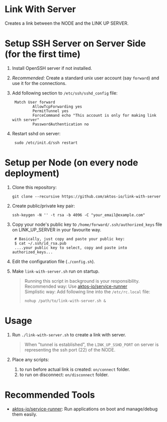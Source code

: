 # Link With Server

Creates a link between the NODE and the LINK UP SERVER.

# Setup SSH Server on Server Side (for the first time)

1. Install OpenSSH server if not installed.
2. *Recommended:* Create a standard unix user account (say `forward`) and use it for the connections.
3. Add following section to `/etc/ssh/sshd_config` file:

        Match User forward
                AllowTcpForwarding yes
                PermitTunnel yes
                ForceCommand echo "This account is only for making link with server"
                PasswordAuthentication no


4. Restart sshd on server:

        sudo /etc/init.d/ssh restart


# Setup per Node (on every node deployment)

1. Clone this repository: 

       git clone --recursive https://github.com/aktos-io/link-with-server 

2. Create public/private key pair: 

       ssh-keygen -N '' -t rsa -b 4096 -C "your_email@example.com"

3. Copy your node's public key to `/home/forward/.ssh/authorized_keys` file on LINK_UP_SERVER in your favourite way.

        # Basically, just copy and paste your public key: 
        $ cat ~/.ssh/id_rsa.pub
        ....your public key to select, copy and paste into authorized_keys...
        
4. Edit the configuration file (`./config.sh`).

5. Make `link-with-server.sh` run on startup.

    > Running this script in background is your responsibility. <br /> 
    > Recommended way: Use [aktos-io/service-runner](https://github.com/aktos-io/service-runner) <br />
    > Simplistic way:  Add following line into the `/etc/rc.local` file:
    >
    >     nohup /path/to/link-with-server.sh &
    >
    
    
# Usage 

1. Run `./link-with-server.sh` to create a link with server. 

    > When "tunnel is established", the `LINK_UP_SSHD_PORT` on server 
    > is representing the ssh port (22) of the NODE. 
    
2. Place any scripts: 

    1. to run before actual link is created: `on/connect` folder. 
    3. to run on disconnect: `on/disconnect` folder. 

# Recommended Tools 

* [aktos-io/service-runner](https://github.com/aktos-io/service-runner): Run applications on boot and manage/debug them easily.
